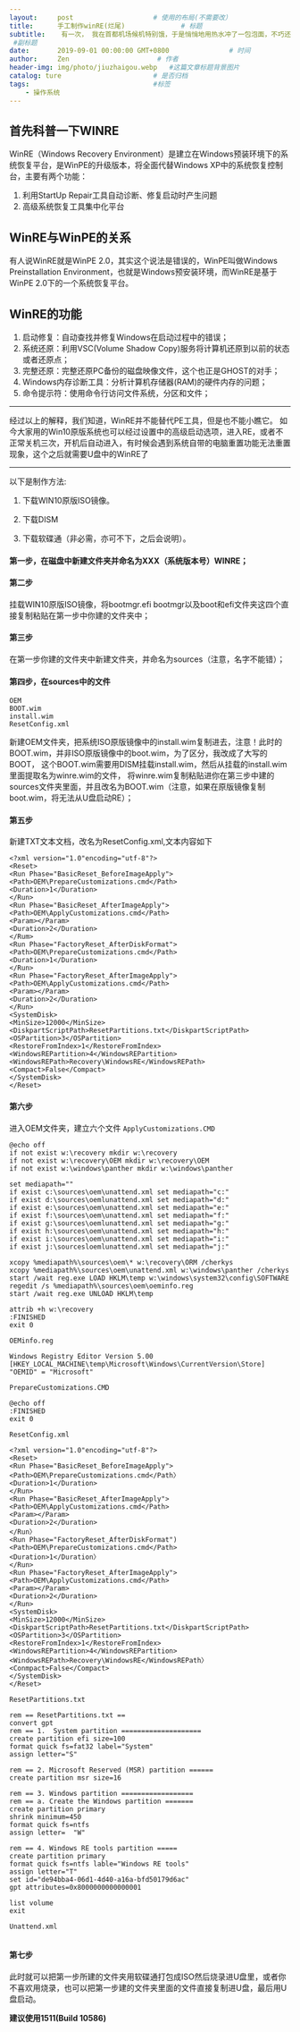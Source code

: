 ```yaml
---
layout:     post                    # 使用的布局(不需要改）
title:      手工制作winRE(烂尾)              # 标题
subtitle:    有一次， 我在首都机场候机特别饿，于是悄悄地用热水冲了一包泡面，不巧还是被人看到了，立即跑出来有4、50人围观看着我吃，羡慕的眼光不时向我投来。接着，我又拿出了一颗茶叶蛋，围观群众这时增加到150多人，人群开始变得沸腾起来!有人大声斥责我炫富、有人摇着头说小伙子太年轻不懂做人要低调、还有漂亮小姑娘不时投来青睐眼....最后，我撕开了一包涪(pei) 陵榨菜，喧嚣的机场立即变得无比安静，这个时刻，已经没有了敌视和谩骂，有的只是仰视和崇拜.....
 #副标题
date:       2019-09-01 00:00:00 GMT+0800               # 时间
author:     Zen                      # 作者
header-img: img/photo/jiuzhaigou.webp   #这篇文章标题背景图片
catalog: ture                       # 是否归档
tags:                               #标签
    - 操作系统
---
```

## 首先科普一下WINRE
WinRE（Windows Recovery Environment）是建立在Windows预装环境下的系统恢复平台，是WinPE的升级版本，将全面代替Windows XP中的系统恢复控制台，主要有两个功能：
1. 利用StartUp Repair工具自动诊断、修复启动时产生问题
2. 高级系统恢复工具集中化平台

## WinRE与WinPE的关系
有人说WinRE就是WinPE 2.0，其实这个说法是错误的，WinPE叫做Windows Preinstallation Environment，也就是Windows预安装环境，而WinRE是基于WinPE 2.0下的一个系统恢复平台。

## WinRE的功能
1. 启动修复：自动查找并修复Windows在启动过程中的错误；
2. 系统还原：利用VSC(Volume Shadow Copy)服务将计算机还原到以前的状态或者还原点；
3. 完整还原：完整还原PC备份的磁盘映像文件，这个也正是GHOST的对手；
4. Windows内存诊断工具：分析计算机存储器(RAM)的硬件内存的问题；
5. 命令提示符：使用命令行访问文件系统，分区和文件；
----
经过以上的解释，我们知道，WinRE并不能替代PE工具，但是也不能小瞧它。
如今大家用的Win10原版系统也可以经过设置中的高级启动选项，进入RE，或者不正常关机三次，开机后自动进入，有时候会遇到系统自带的电脑重置功能无法重置现象，这个之后就需要U盘中的WinRE了

----

以下是制作方法:
1. 下载WIN10原版ISO镜像。

2. 下载DISM

3. 下载软碟通（非必需，亦可不下，之后会说明）。

#### 第一步，在磁盘中新建文件夹并命名为XXX（系统版本号）WINRE；
#### 第二步
挂载WIN10原版ISO镜像，将bootmgr.efi bootmgr以及boot和efi文件夹这四个直接复制粘贴在第一步中你建的文件夹中；
#### 第三步
在第一步你建的文件夹中新建文件夹，并命名为sources（注意，名字不能错）；
#### 第四步，在sources中的文件
```
OEM
BOOT.wim
install.wim
ResetConfig.xml
```
新建OEM文件夹，把系统ISO原版镜像中的install.wim复制进去，注意！此时的BOOT.wim，并非ISO原版镜像中的boot.wim，为了区分，我改成了大写的BOOT，
这个BOOT.wim需要用DISM挂载install.wim，然后从挂载的install.wim里面提取名为winre.wim的文件，
将winre.wim复制粘贴进你在第三步中建的sources文件夹里面，并且改名为BOOT.wim（注意，如果在原版镜像复制boot.wim，将无法从U盘启动RE）；
#### 第五步
新建TXT文本文档，改名为ResetConfig.xml,文本内容如下
```
<?xml version="1.0"encoding="utf-8"?>
<Reset>
<Run Phase="BasicReset_BeforeImageApply">
<Path>OEM\PrepareCustomizations.cmd</Path>
<Duration>1</Duration>
</Run>
<Run Phase="BasicReset_AfterImageApply">
<Path>OEM\ApplyCustomizations.cmd</Path>
<Param></Param>
<Duration>2</Duration>
</Rum>
<Run Phase="FactoryReset_AfterDiskFormat">
<Path>OEM\PrepareCustomizations.cmd</Path>
<Duration>1</Duration>
</Run>
<Run Phase="FactoryReset_AfterImageApply">
<Path>OEM\ApplyCustomizations.cmd</Path>
<Param></Param>
<Duration>2</Duration>
</Run>
<SystemDisk>
<MinSize>12000</MinSize>
<DiskpartScriptPath>ResetPartitions.txt</DiskpartScriptPath>
<OSPartition>3</OSPartition>
<RestoreFromIndex>1</RestoreFromIndex>
<WindowsREPartition>4</WindowsREPartition>
<WindowsREPath>Recovery\WindowsRE</WindowsREPath>
<Compact>False</Compact>
</SystemDisk>
</Reset>
```
#### 第六步
进入OEM文件夹，建立六个文件
`ApplyCustomizations.CMD`
```
@echo off
if not exist w:\recovery mkdir w:\recovery
if not exist w:\recovery\OEM mkdir w:\recovery\OEM
if not exist w:\windows\panther mkdir w:\windows\panther

set mediapath=""
if exist c:\sources\oem\unattend.xml set mediapath="c:"
if exist d:\sources\oemlunattend.xml set mediapath="d:"
if exist e:\sources\oem\unattend.xml set mediapath="e:"
if exist f:\sources\oem\unattend.xml set mediapath="f:"
if exist g:\sources\oemlunattend.xml set mediapath="g:"
if exist h:\sources\oem\unattend.xml set mediapath="h:"
if exist i:\sources\oem\unattend.xml set mediapath="i:"
if exist j:\sourcesloemlunattend.xml set mediapath="j:"

xcopy %mediapath%\sources\oem\* w:\recovery\ORM /cherkys
xcopy %mediapath%\sources\oem\unattend.xml w:\windows\panther /cherkys
start /wait reg.exe LOAD HKLM\temp w:\windows\system32\config\SOFTWARE
regedit /s %mediapath%\sources\oem\oeminfo.reg
start /wait reg.exe UNLOAD HKLM\temp

attrib +h w:\recovery
:FINISHED
exit 0
```

`OEMinfo.reg`
```
Windows Registry Editor Version 5.00
[HKEY_LOCAL_MACHINE\temp\Microsoft\Windows\CurrentVersion\Store]
"OEMID" = "Microsoft"
```
`PrepareCustomizations.CMD`
```
@echo off
:FINISHED
exit 0
```
`ResetConfig.xml`
```
<?xml version="1.0"encoding="utf-8"?>
<Reset>
<Run Phase="BasicReset_BeforeImageApply">
<Path>OEM\PrepareCustomizations.cmd</Path〉
<Duration>1</Duration>
</Run>
<Run Phase="BasicReset_AfterImageApply">
<Path>OEM\ApplyCustomizations.cmd</Path>
<Param></Param>
<Duration>2</Duration>
</Run〉
<Run Phase="FactoryReset_AfterDiskFormat")
<Path>OEM\PrepareCustomizations.cmd</Path>
<Duration>1</Duration〉
</Run>
<Run Phase="FactoryReset_AfterImageApply">
<Path>OEM\ApplyCustomizations.cmd</Path>
<Param></Param>
<Duration>2</Duration>
</Run>
<SystemDisk>
<MinSize>12000</MinSize>
<DiskpartScriptPath>ResetPartitions.txt</DiskpartScriptPath>
<OSPartition>3</OSPartition>
<RestoreFromIndex>1</RestoreFromIndex>
<WindowsREPartition>4</WindowsREPartition>
<WindowsREPath>Recovery\WindowsRE</WindowsREPath〉
<Conmpact>False</Compact>
</SystemDisk>
</Reset>
```

`ResetPartitions.txt`
```
rem == ResetPartitions.txt ==  
convert gpt  
rem == 1.  System partition ====================
create partition efi size=100
format quick fs=fat32 label="System"
assign letter="S"

rem == 2. Microsoft Reserved (MSR) partition ======
create partition msr size=16

rem == 3. Windows partition ==================
rem == a. Create the Windows partition =======
create partition primary
shrink minimum=450
format quick fs=ntfs
assign letter=  "W"

rem == 4. Windows RE tools partition =====
create partition primary
format quick fs=ntfs lable="Windows RE tools"
assign letter="T"
set id="de94bba4-06d1-4d40-a16a-bfd50179d6ac"
gpt attributes=0x8000000000000001

list volume
exit
```
`Unattend.xml`
```

```

#### 第七步
此时就可以把第一步所建的文件夹用软碟通打包成ISO然后烧录进U盘里，或者你不喜欢用烧录，也可以把第一步建的文件夹里面的文件直接复制进U盘，最后用U盘启动。

**建议使用1511(Build 10586)**
